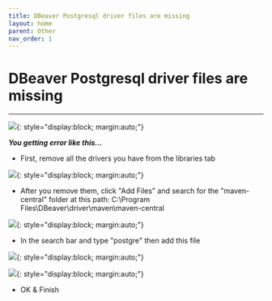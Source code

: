```yaml
---
title: DBeaver Postgresql driver files are missing
layout: home
parent: Other
nav_order: 1
---
```


# DBeaver Postgresql driver files are missing
___

![](https://drive.google.com/thumbnail?id=1RcRjQPIoIGP1JM8u3THAIoxX2EgJhZ5C&sz=w1000){: style="display:block; margin:auto;"}

***You getting error like this...***

- First, remove all the drivers you have from the libraries tab

![](https://drive.google.com/thumbnail?id=1v9sgA6ZiNUtdnA3aVtw-I_FBDXmyzbJT&sz=w1000){: style="display:block; margin:auto;"}

- After you remove them, click "Add Files" and search for the "maven-central" folder at this path: C:\Program Files\DBeaver\driver\maven\maven-central

![](https://drive.google.com/thumbnail?id=1URcDG9QUX1e_RTYBznJJ91qQOIbBNndU&sz=w1000){: style="display:block; margin:auto;"}

- In the search bar and type "postgre" then add this file

![](https://drive.google.com/thumbnail?id=19F4J92HhyFpoNlDT57iCVxeCK4iMHHLe&sz=w1000){: style="display:block; margin:auto;"}

![](https://drive.google.com/thumbnail?id=1JKCKZX1Xs7jJ2l9zFHOLb8FqxWH9OLa6&sz=w1000){: style="display:block; margin:auto;"}

- OK & Finish
